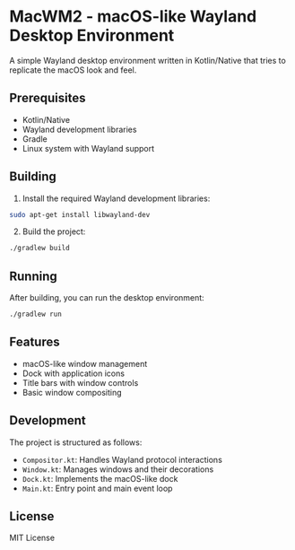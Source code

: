 # MacWM2 - macOS-like Wayland Desktop Environment

A simple Wayland desktop environment written in Kotlin/Native that tries to replicate the macOS look and feel.

## Prerequisites

- Kotlin/Native
- Wayland development libraries
- Gradle
- Linux system with Wayland support

## Building

1. Install the required Wayland development libraries:
```bash
sudo apt-get install libwayland-dev
```

2. Build the project:
```bash
./gradlew build
```

## Running

After building, you can run the desktop environment:
```bash
./gradlew run
```

## Features

- macOS-like window management
- Dock with application icons
- Title bars with window controls
- Basic window compositing

## Development

The project is structured as follows:
- `Compositor.kt`: Handles Wayland protocol interactions
- `Window.kt`: Manages windows and their decorations
- `Dock.kt`: Implements the macOS-like dock
- `Main.kt`: Entry point and main event loop

## License

MIT License 